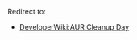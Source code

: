 Redirect to:

*   [DeveloperWiki:AUR Cleanup Day](/index.php?title=DeveloperWiki:AUR_Cleanup_Day&redirect=no "DeveloperWiki:AUR Cleanup Day")